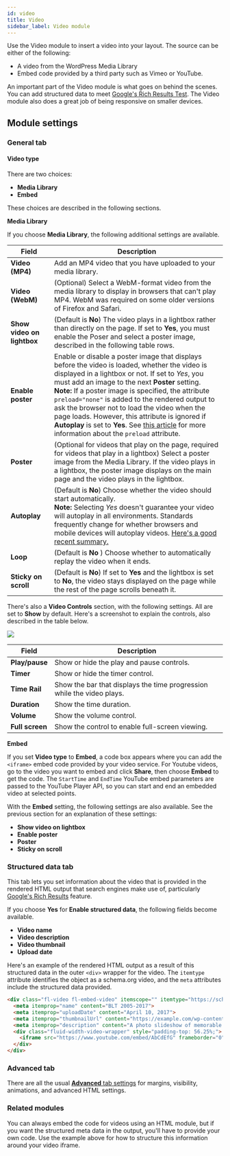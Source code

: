 ```yaml
---
id: video
title: Video
sidebar_label: Video module
---
```


Use the Video module to insert a video into your layout. The source can be
either of the following:

  * A video from the WordPress Media Library
  * Embed code provided by a third party such as Vimeo or YouTube.

An important part of the Video module is what goes on behind the scenes. You
can add structured data to meet [Google's Rich Results
Test](https://search.google.com/test/rich-results). The Video module also does
a great job of being responsive on smaller devices.

## Module settings

### General tab

#### Video type

There are two choices:

* **Media Library**
* **Embed**

These choices are described in the following sections.

**Media Library**

If you choose **Media Library**, the following additional settings are available.

Field  |  Description  
---|-----  
**Video (MP4)** |  Add an MP4 video that you have uploaded to your media library.  
**Video (WebM)** |  (Optional) Select a WebM-format video from the media library to display in browsers that can't play MP4. WebM was required on some older versions of Firefox and Safari. 
**Show video on lightbox** |  (Default is **No**) The video plays in a lightbox rather than directly on the page. If set to **Yes**, you must enable the Poser and select a poster image, described in the following table rows.
**Enable poster** |  Enable or disable a poster image that displays before the video is loaded, whether the video is displayed in a lightbox or not. If set to *Yes*, you must add an image to the next **Poster** setting.<br/>**Note:** If a poster image is specified, the attribute `preload="none"` is added to the rendered output to ask the browser not to load the video when the page loads. However, this attribute is ignored if  **Autoplay**  is set to **Yes**. See [this article](https://www.w3schools.com/tags/att_video_preload.asp) for more information about the `preload` attribute.  
**Poster** |  (Optional for videos that play on the page, required for videos that play in a lightbox) Select a poster image from the Media Library.  If the video plays in a lightbox, the poster image displays on the main page and the video plays in the lightbox.
**Autoplay** |  (Default is **No**) Choose whether the video should start automatically.<br/>**Note:** Selecting *Yes* doesn't guarantee your video will autoplay in all environments. Standards frequently change for whether browsers and mobile devices will autoplay videos. [Here's a good recent summary.](https://help.outofthesandbox.com/hc/en-us/articles/360000661568-Why-won-t-my-video-autoplay-)
**Loop** |  (Default is **No** ) Choose whether to automatically replay the video when it ends.  
**Sticky on scroll**  |  (Default is **No**) If set to **Yes** and the lightbox is set to **No**, the video stays displayed on the page while the rest of the page scrolls beneath it.  

There's also a **Video Controls** section, with the following settings. All are set to **Show** by default. Here's a screenshot to explain the controls, also described in the table below.

![](/img/video-3f16ea5f.png)

Field  |  Description  
---|-----  
**Play/pause** |  Show or hide the play and pause controls.  
**Timer**  | Show or hide the timer control.  
**Time Rail**  |  Show the bar that displays the time progression while the video plays. 
**Duration**  |  Show the time duration.  
**Volume**  | Show the volume control.  
**Full screen**  |  Show the control to enable full-screen viewing.  

**Embed**

If you set **Video type** to **Embed**, a code box appears where you can add
the `<iframe>` embed code provided by your video service. For Youtube videos,
go to the video you want to embed and click **Share**, then choose **Embed**
to get the code. The `StartTime` and `EndTime` YouTube embed parameters are passed to the YouTube Player API, so you can start and end an embedded video at selected points.

With the **Embed** setting, the following settings are also available. See the previous section for an explanation of these settings:

* **Show video on lightbox**
* **Enable poster**
* **Poster**
* **Sticky on scroll**

### Structured data tab

This tab lets you set information about the video that is provided in the
rendered HTML output that search engines make use of, particularly [Google's
Rich Results](https://search.google.com/test/rich-results) feature.

If you choose **Yes** for **Enable structured data**, the following fields
become available.

* **Video name**
* **Video description**
* **Video thumbnail**
* **Upload date**

Here's an example of the rendered HTML output as a result of this structured
data in the outer  `<div>` wrapper for the video. The `itemtype` attribute
identifies the object as a schema.org video, and the `meta` attributes include
the structured data provided.

```html
<div class="fl-video fl-embed-video" itemscope="" itemtype="https://schema.org/VideoObject">
  <meta itemprop="name" content="BLT 2005-2017">
  <meta itemprop="uploadDate" content="April 10, 2017">
  <meta itemprop="thumbnailUrl" content="https://example.com/wp-content/uploads/2019/10/history-embed-thumbnail.png">
  <meta itemprop="description" content="A photo slideshow of memorable moments in our history">
  <div class="fluid-width-video-wrapper" style="padding-top: 56.25%;">
    <iframe src="https://www.youtube.com/embed/AbCdEfG" frameborder="0" allow="accelerometer; autoplay; encrypted-media; gyroscope; picture-in-picture" allowfullscreen="" name="fitvid0"></iframe>
  </div>
</div>
```

### Advanced tab

There are all the usual [**Advanced** tab settings](/beaver-builder/layouts/advanced-tab-for-rows-columns-modules.md) for margins, visibility, animations, and advanced HTML settings.

### Related modules

You can always embed the code for videos using an HTML module, but if you
want the structured meta data in the output, you'll have to provide your own
code. Use the example above for how to structure this information around your
video iframe.
